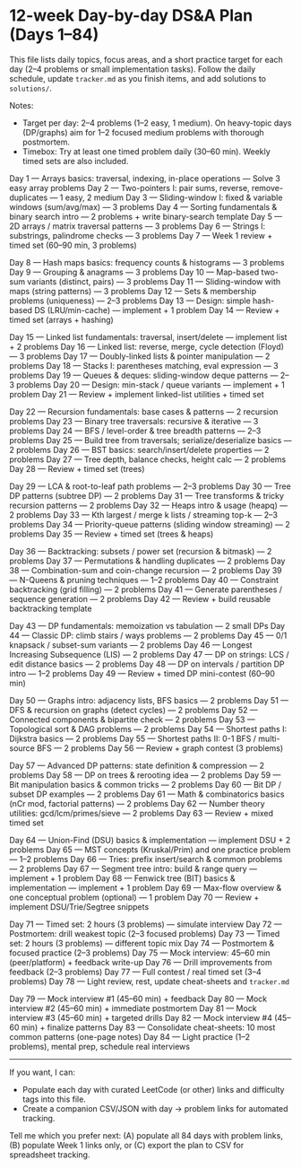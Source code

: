 # 12-week Day-by-day DS&A Plan (Days 1–84)

This file lists daily topics, focus areas, and a short practice target for each day (2–4 problems or small implementation tasks). Follow the daily schedule, update `tracker.md` as you finish items, and add solutions to `solutions/`.

Notes:
- Target per day: 2–4 problems (1–2 easy, 1 medium). On heavy-topic days (DP/graphs) aim for 1–2 focused medium problems with thorough postmortem.
- Timebox: Try at least one timed problem daily (30–60 min). Weekly timed sets are also included.

Day 1 — Arrays basics: traversal, indexing, in-place operations — Solve 3 easy array problems
Day 2 — Two-pointers I: pair sums, reverse, remove-duplicates — 1 easy, 2 medium
Day 3 — Sliding-window I: fixed & variable windows (sum/avg/max) — 3 problems
Day 4 — Sorting fundamentals & binary search intro — 2 problems + write binary-search template
Day 5 — 2D arrays / matrix traversal patterns — 3 problems
Day 6 — Strings I: substrings, palindrome checks — 3 problems
Day 7 — Week 1 review + timed set (60–90 min, 3 problems)

Day 8 — Hash maps basics: frequency counts & histograms — 3 problems
Day 9 — Grouping & anagrams — 3 problems
Day 10 — Map-based two-sum variants (distinct, pairs) — 3 problems
Day 11 — Sliding-window with maps (string patterns) — 3 problems
Day 12 — Sets & membership problems (uniqueness) — 2–3 problems
Day 13 — Design: simple hash-based DS (LRU/min-cache) — implement + 1 problem
Day 14 — Review + timed set (arrays + hashing)

Day 15 — Linked list fundamentals: traversal, insert/delete — implement list + 2 problems
Day 16 — Linked list: reverse, merge, cycle detection (Floyd) — 3 problems
Day 17 — Doubly-linked lists & pointer manipulation — 2 problems
Day 18 — Stacks I: parentheses matching, eval expression — 3 problems
Day 19 — Queues & deques: sliding-window deque patterns — 2–3 problems
Day 20 — Design: min-stack / queue variants — implement + 1 problem
Day 21 — Review + implement linked-list utilities + timed set

Day 22 — Recursion fundamentals: base cases & patterns — 2 recursion problems
Day 23 — Binary tree traversals: recursive & iterative — 3 problems
Day 24 — BFS / level-order & tree breadth patterns — 2–3 problems
Day 25 — Build tree from traversals; serialize/deserialize basics — 2 problems
Day 26 — BST basics: search/insert/delete properties — 2 problems
Day 27 — Tree depth, balance checks, height calc — 2 problems
Day 28 — Review + timed set (trees)

Day 29 — LCA & root-to-leaf path problems — 2–3 problems
Day 30 — Tree DP patterns (subtree DP) — 2 problems
Day 31 — Tree transforms & tricky recursion patterns — 2 problems
Day 32 — Heaps intro & usage (heapq) — 2 problems
Day 33 — Kth largest / merge k lists / streaming top-k — 2–3 problems
Day 34 — Priority-queue patterns (sliding window streaming) — 2 problems
Day 35 — Review + timed set (trees & heaps)

Day 36 — Backtracking: subsets / power set (recursion & bitmask) — 2 problems
Day 37 — Permutations & handling duplicates — 2 problems
Day 38 — Combination-sum and coin-change recursion — 2 problems
Day 39 — N-Queens & pruning techniques — 1–2 problems
Day 40 — Constraint backtracking (grid filling) — 2 problems
Day 41 — Generate parentheses / sequence generation — 2 problems
Day 42 — Review + build reusable backtracking template

Day 43 — DP fundamentals: memoization vs tabulation — 2 small DPs
Day 44 — Classic DP: climb stairs / ways problems — 2 problems
Day 45 — 0/1 knapsack / subset-sum variants — 2 problems
Day 46 — Longest Increasing Subsequence (LIS) — 2 problems
Day 47 — DP on strings: LCS / edit distance basics — 2 problems
Day 48 — DP on intervals / partition DP intro — 1–2 problems
Day 49 — Review + timed DP mini-contest (60–90 min)

Day 50 — Graphs intro: adjacency lists, BFS basics — 2 problems
Day 51 — DFS & recursion on graphs (detect cycles) — 2 problems
Day 52 — Connected components & bipartite check — 2 problems
Day 53 — Topological sort & DAG problems — 2 problems
Day 54 — Shortest paths I: Dijkstra basics — 2 problems
Day 55 — Shortest paths II: 0-1 BFS / multi-source BFS — 2 problems
Day 56 — Review + graph contest (3 problems)

Day 57 — Advanced DP patterns: state definition & compression — 2 problems
Day 58 — DP on trees & rerooting idea — 2 problems
Day 59 — Bit manipulation basics & common tricks — 2 problems
Day 60 — Bit DP / subset DP examples — 2 problems
Day 61 — Math & combinatorics basics (nCr mod, factorial patterns) — 2 problems
Day 62 — Number theory utilities: gcd/lcm/primes/sieve — 2 problems
Day 63 — Review + mixed timed set

Day 64 — Union-Find (DSU) basics & implementation — implement DSU + 2 problems
Day 65 — MST concepts (Kruskal/Prim) and one practice problem — 1–2 problems
Day 66 — Tries: prefix insert/search & common problems — 2 problems
Day 67 — Segment tree intro: build & range query — implement + 1 problem
Day 68 — Fenwick tree (BIT) basics & implementation — implement + 1 problem
Day 69 — Max-flow overview & one conceptual problem (optional) — 1 problem
Day 70 — Review + implement DSU/Trie/Segtree snippets

Day 71 — Timed set: 2 hours (3 problems) — simulate interview
Day 72 — Postmortem: drill weakest topic (2–3 focused problems)
Day 73 — Timed set: 2 hours (3 problems) — different topic mix
Day 74 — Postmortem & focused practice (2–3 problems)
Day 75 — Mock interview: 45–60 min (peer/platform) + feedback write-up
Day 76 — Drill improvements from feedback (2–3 problems)
Day 77 — Full contest / real timed set (3–4 problems)
Day 78 — Light review, rest, update cheat-sheets and `tracker.md`

Day 79 — Mock interview #1 (45–60 min) + feedback
Day 80 — Mock interview #2 (45–60 min) + immediate postmortem
Day 81 — Mock interview #3 (45–60 min) + targeted drills
Day 82 — Mock interview #4 (45–60 min) + finalize patterns
Day 83 — Consolidate cheat-sheets: 10 most common patterns (one-page notes)
Day 84 — Light practice (1–2 problems), mental prep, schedule real interviews

---

If you want, I can:
- Populate each day with curated LeetCode (or other) links and difficulty tags into this file.
- Create a companion CSV/JSON with day → problem links for automated tracking.

Tell me which you prefer next: (A) populate all 84 days with problem links, (B) populate Week 1 links only, or (C) export the plan to CSV for spreadsheet tracking.

